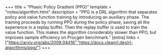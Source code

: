 +++
title = "Phasic Policy Gradient (PPG)"
template = "notes/algorithm.html"
description = "PPG is a DRL algorithm that separates policy and value function training by introducing an auxiliary phase. The training proceeds by running PPO during the policy phase, saving all the experience in a replay buffer. Then the replay buffer is used to train the value function. This makes the algorithm considerably slower than PPO, but improves sample efficiency on Procgen benchmark."
[extra]
links = ["https://arxiv.org/abs/2009.04416","https://docs.cleanrl.dev/rl-algorithms/ppg/"]
+++
